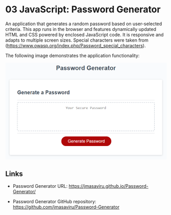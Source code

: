 # 03 JavaScript: Password Generator

An application that generates a random password based on user-selected criteria. This app runs in the browser and features dynamically updated HTML and CSS powered by enclosed JavaScript code. It is responsive and adapts to multiple screen sizes.
Special characters were taken from (https://www.owasp.org/index.php/Password_special_characters).

The following image demonstrates the application functionality:

![password generator demo](./Assets/03-javascript-homework-demo.png)

## Links

* Password Generator URL: https://jmasaviru.github.io/Password-Generator/

* Password Generator GitHub repository: https://github.com/jmasaviru/Password-Generator